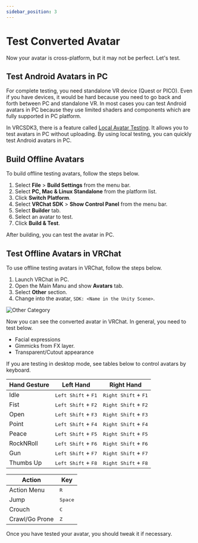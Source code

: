 ```yaml
---
sidebar_position: 3
---
```


# Test Converted Avatar

Now your avatar is cross-platform, but it may not be perfect. Let's test.

## Test Android Avatars in PC

For complete testing, you need standalone VR device (Quest or PICO). Even if you have devices, it would be hard because you need to go back and forth between PC and standalone VR.
In most cases you can test Android avatars in PC because they use limited shaders and components which are fully supported in PC platform.

In VRCSDK3, there is a feature called [Local Avatar Testing](https://docs.vrchat.com/docs/avatars-30#local-avatar-testing). It allows you to test avatars in PC without uploading.
By using local testing, you can quickly test Android avatars in PC.

## Build Offline Avatars

To build offline testing avatars, follow the steps below.

1. Select **File** > **Build Settings** from the menu bar.
2. Select **PC, Mac & Linux Standalone** from the platform list.
3. Click **Switch Platform**.
4. Select **VRChat SDK** > **Show Control Panel** from the menu bar.
5. Select **Builder** tab.
6. Select an avatar to test.
7. Click **Build & Test**.

After building, you can test the avatar in PC.

## Test Offline Avatars in VRChat

To use offline testing avatars in VRChat, follow the steps below.

1. Launch VRChat in PC.
2. Open the Main Manu and show **Avatars** tab.
3. Select **Other** section.
4. Change into the avatar, `SDK: <Name in the Unity Scene>`.

![Other Category](/img/other_avatars.png)

Now you can see the converted avatar in VRChat.
In general, you need to test below.
- Facial expressions
- Gimmicks from FX layer.
- Transparent/Cutout appearance

If you are testing in desktop mode, see tables below to control avatars by keyboard.

| Hand Gesture | Left Hand | Right Hand |
|---|---|---|
| Idle | <kbd>Left Shift</kbd> + <kbd>F1</kbd> | <kbd>Right Shift</kbd> + <kbd>F1</kbd> |
| Fist | <kbd>Left Shift</kbd> + <kbd>F2</kbd> | <kbd>Right Shift</kbd> + <kbd>F2</kbd> |
| Open | <kbd>Left Shift</kbd> + <kbd>F3</kbd> | <kbd>Right Shift</kbd> + <kbd>F3</kbd> |
| Point | <kbd>Left Shift</kbd> + <kbd>F4</kbd> | <kbd>Right Shift</kbd> + <kbd>F4</kbd> |
| Peace | <kbd>Left Shift</kbd> + <kbd>F5</kbd> | <kbd>Right Shift</kbd> + <kbd>F5</kbd> |
| RockNRoll | <kbd>Left Shift</kbd> + <kbd>F6</kbd> | <kbd>Right Shift</kbd> + <kbd>F6</kbd> |
| Gun | <kbd>Left Shift</kbd> + <kbd>F7</kbd> | <kbd>Right Shift</kbd> + <kbd>F7</kbd> |
| Thumbs Up | <kbd>Left Shift</kbd> + <kbd>F8</kbd> | <kbd>Right Shift</kbd> + <kbd>F8</kbd> |

| Action | Key |
|---|---|
| Action Menu | <kbd>R</kbd> |
| Jump | <kbd>Space</kbd> |
| Crouch | <kbd>C</kbd> |
| Crawl/Go Prone | <kbd>Z</kbd> |

Once you have tested your avatar, you should tweak it if necessary.
